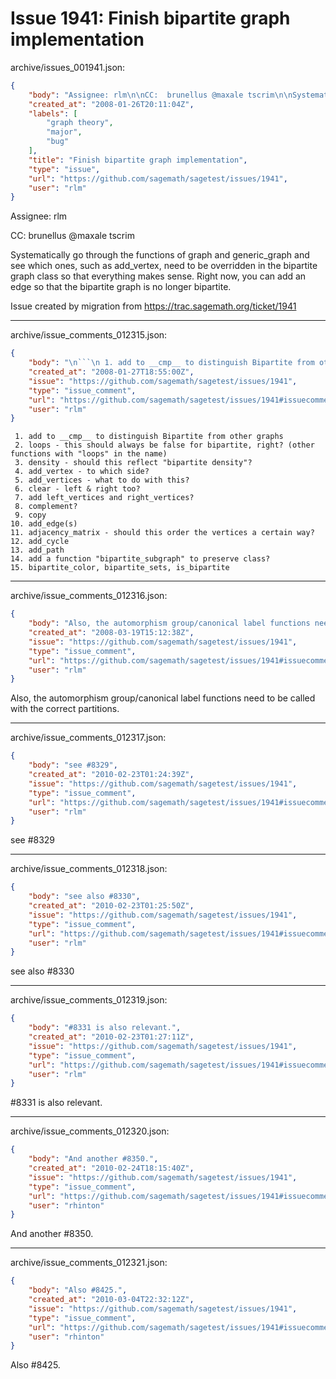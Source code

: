 # Issue 1941: Finish bipartite graph implementation

archive/issues_001941.json:
```json
{
    "body": "Assignee: rlm\n\nCC:  brunellus @maxale tscrim\n\nSystematically go through the functions of graph and generic_graph and see which ones, such as add_vertex, need to be overridden in the bipartite graph class so that everything makes sense. Right now, you can add an edge so that the bipartite graph is no longer bipartite.\n\nIssue created by migration from https://trac.sagemath.org/ticket/1941\n\n",
    "created_at": "2008-01-26T20:11:04Z",
    "labels": [
        "graph theory",
        "major",
        "bug"
    ],
    "title": "Finish bipartite graph implementation",
    "type": "issue",
    "url": "https://github.com/sagemath/sagetest/issues/1941",
    "user": "rlm"
}
```
Assignee: rlm

CC:  brunellus @maxale tscrim

Systematically go through the functions of graph and generic_graph and see which ones, such as add_vertex, need to be overridden in the bipartite graph class so that everything makes sense. Right now, you can add an edge so that the bipartite graph is no longer bipartite.

Issue created by migration from https://trac.sagemath.org/ticket/1941





---

archive/issue_comments_012315.json:
```json
{
    "body": "\n```\n 1. add to __cmp__ to distinguish Bipartite from other graphs\n 2. loops - this should always be false for bipartite, right? (other functions with \"loops\" in the name)\n 3. density - should this reflect \"bipartite density\"?\n 4. add_vertex - to which side?\n 5. add_vertices - what to do with this?\n 6. clear - left & right too?\n 7. add left_vertices and right_vertices?\n 8. complement?\n 9. copy\n10. add_edge(s)\n11. adjacency_matrix - should this order the vertices a certain way?\n12. add_cycle\n13. add_path\n14. add a function \"bipartite_subgraph\" to preserve class?\n15. bipartite_color, bipartite_sets, is_bipartite\n```\n",
    "created_at": "2008-01-27T18:55:00Z",
    "issue": "https://github.com/sagemath/sagetest/issues/1941",
    "type": "issue_comment",
    "url": "https://github.com/sagemath/sagetest/issues/1941#issuecomment-12315",
    "user": "rlm"
}
```


```
 1. add to __cmp__ to distinguish Bipartite from other graphs
 2. loops - this should always be false for bipartite, right? (other functions with "loops" in the name)
 3. density - should this reflect "bipartite density"?
 4. add_vertex - to which side?
 5. add_vertices - what to do with this?
 6. clear - left & right too?
 7. add left_vertices and right_vertices?
 8. complement?
 9. copy
10. add_edge(s)
11. adjacency_matrix - should this order the vertices a certain way?
12. add_cycle
13. add_path
14. add a function "bipartite_subgraph" to preserve class?
15. bipartite_color, bipartite_sets, is_bipartite
```




---

archive/issue_comments_012316.json:
```json
{
    "body": "Also, the automorphism group/canonical label functions need to be called with the correct partitions.",
    "created_at": "2008-03-19T15:12:38Z",
    "issue": "https://github.com/sagemath/sagetest/issues/1941",
    "type": "issue_comment",
    "url": "https://github.com/sagemath/sagetest/issues/1941#issuecomment-12316",
    "user": "rlm"
}
```

Also, the automorphism group/canonical label functions need to be called with the correct partitions.



---

archive/issue_comments_012317.json:
```json
{
    "body": "see #8329",
    "created_at": "2010-02-23T01:24:39Z",
    "issue": "https://github.com/sagemath/sagetest/issues/1941",
    "type": "issue_comment",
    "url": "https://github.com/sagemath/sagetest/issues/1941#issuecomment-12317",
    "user": "rlm"
}
```

see #8329



---

archive/issue_comments_012318.json:
```json
{
    "body": "see also #8330",
    "created_at": "2010-02-23T01:25:50Z",
    "issue": "https://github.com/sagemath/sagetest/issues/1941",
    "type": "issue_comment",
    "url": "https://github.com/sagemath/sagetest/issues/1941#issuecomment-12318",
    "user": "rlm"
}
```

see also #8330



---

archive/issue_comments_012319.json:
```json
{
    "body": "#8331 is also relevant.",
    "created_at": "2010-02-23T01:27:11Z",
    "issue": "https://github.com/sagemath/sagetest/issues/1941",
    "type": "issue_comment",
    "url": "https://github.com/sagemath/sagetest/issues/1941#issuecomment-12319",
    "user": "rlm"
}
```

#8331 is also relevant.



---

archive/issue_comments_012320.json:
```json
{
    "body": "And another #8350.",
    "created_at": "2010-02-24T18:15:40Z",
    "issue": "https://github.com/sagemath/sagetest/issues/1941",
    "type": "issue_comment",
    "url": "https://github.com/sagemath/sagetest/issues/1941#issuecomment-12320",
    "user": "rhinton"
}
```

And another #8350.



---

archive/issue_comments_012321.json:
```json
{
    "body": "Also #8425.",
    "created_at": "2010-03-04T22:32:12Z",
    "issue": "https://github.com/sagemath/sagetest/issues/1941",
    "type": "issue_comment",
    "url": "https://github.com/sagemath/sagetest/issues/1941#issuecomment-12321",
    "user": "rhinton"
}
```

Also #8425.
